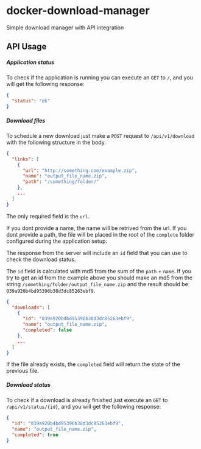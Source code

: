 # docker-download-manager
Simple download manager with API integration

## API Usage
##### Application status
To check if the application is running you can execute an `GET` to `/`, and you will get the following response:
```json
{
  "status": "ok"
}
```


##### Download files
To schedule a new download just make a `POST` request to `/api/v1/download` with the following structure in the body.
```json
{
  "links": [
    {
      "url": "http://something.com/example.zip",
      "name": "output_file_name.zip",
      "path": "/something/folder/"
    },
    ...
  ]
}
```

The only required field is the `url`.

If you dont provide a name, the name will be retrived from the url.
If you dont provide a path, the file will be placed in the root of the `complete` folder configured during
the application setup.

The response from the server will include an `id` field that you can use to check the download status.

The `id` field is calculated with md5 from the sum of the `path` + `name`.
If you try to get an id from the example above you should make an md5 from the string
`/something/folder/output_file_name.zip` and the result should be `039a920b4bd95396b38d3dc85263ebf9`.
```json
{
  "downloads": [
    {
      "id": "039a920b4bd95396b38d3dc85263ebf9",
      "name": "output_file_name.zip",
      "completed": false
    },
    ...
  ]
}
```

If the file already exists, the `completed` field will return the state of the previous file.


##### Download status
To check if a download is already finished just execute an `GET` to `/api/v1/status/{id}`, and you will get the following response:
```json
{
  "id": "039a920b4bd95396b38d3dc85263ebf9",
  "name": "output_file_name.zip",
  "completed": true
}
```
